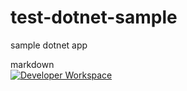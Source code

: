 # test-dotnet-sample
sample dotnet app 


markdown  
[![Developer Workspace](https://codenvy.io/factory/resources/codenvy-contribute.svg)](workspace.run/f?url=https://github.com/bpcarson/test-dotnet-sample)
